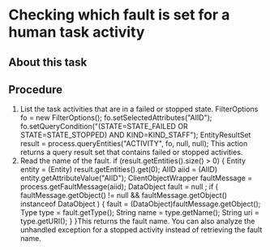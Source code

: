 <!-- image -->

# Checking which fault is set for a human task activity

## About this task

## Procedure

1. List the task activities that are in a failed or stopped
state. FilterOptions fo = new FilterOptions();
fo.setSelectedAttributes("AIID");
fo.setQueryCondition("(STATE=STATE\_FAILED OR STATE=STATE\_STOPPED) AND KIND=KIND\_STAFF");
EntityResultSet result = process.queryEntities("ACTIVITY", fo, null, null);
This action returns a query result set that contains failed
or stopped activities.
2. Read the name of the fault. if (result.getEntities().size() > 0)
{
  Entity entity = (Entity) result.getEntities().get(0);
  AIID aiid = (AIID) entity.getAttributeValue("AIID");
  ClientObjectWrapper faultMessage = process.getFaultMessage(aiid);
  DataObject fault = null ;
  if ( faultMessage.getObject() != null && faultMessage.getObject() 
       instanceof DataObject )
  {
    fault = (DataObject)faultMessage.getObject();
    Type type = fault.getType();
    String name = type.getName();
    String uri = type.getURI();
  }
}This returns the
fault name. You can also analyze the unhandled exception for a stopped
activity instead of retrieving the fault name.